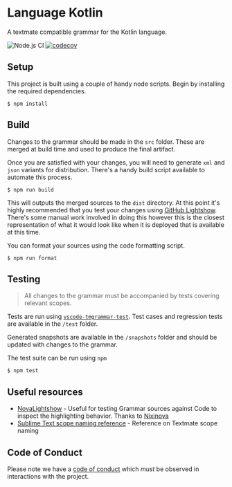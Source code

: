 # Language Kotlin

A textmate compatible grammar for the Kotlin language.

![Node.js CI](https://github.com/nishtahir/language-kotlin/workflows/Node.js%20CI/badge.svg?branch=master)
[![codecov](https://codecov.io/gh/nishtahir/language-kotlin/branch/master/graph/badge.svg)](https://codecov.io/gh/nishtahir/language-kotlin)

## Setup

This project is built using a couple of handy node scripts. Begin by installing the
required dependencies.

```
$ npm install
```

## Build

Changes to the grammar should be made in the `src` folder. These are merged at build 
time and used to produce the final artifact.

Once you are satisfied with your changes, you will need to generate 
`xml` and `json` variants for distribution. 
There's a handy build script available to automate this process.

```
$ npm run build
```

This will outputs the merged sources to the `dist` directory. At this point
it's highly recommended that you test your changes using [GitHub Lightshow](https://github-lightshow.herokuapp.com/). There's some manual work involved in doing this however this is the closest
representation of what it would look like when it is deployed that is available at this time.

You can format your sources using the code formatting script.

```
$ npm run format
```

## Testing

> All changes to the grammar must be accompanied by tests covering relevant scopes.

Tests are run using [`vscode-tmgrammar-test`](https://github.com/PanAeon/vscode-tmgrammar-test). 
Test cases and regression tests are available in the `/test` folder.

Generated snapshots are available in the `/snapshots` folder and should be updated with changes
to the grammar.

The test suite can be run using `npm`

```
$ npm test
```

## Useful resources

* [NovaLightshow](https://novalightshow.netlify.app/) - Useful for testing Grammar sources against Code to inspect the highlighting behavior. Thanks to [Nixinova](https://github.com/Nixinova/NovaLightshow)
* [Sublime Text scope naming reference](https://www.sublimetext.com/docs/3/scope_naming.html) - Reference on Textmate scope naming


## Code of Conduct

Please note we have a [code of conduct](./CODE_OF_CONDUCT.md) which _must_ be observed in interactions with the project.
